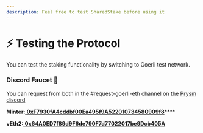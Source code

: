 ```yaml
---
description: Feel free to test SharedStake before using it
---
```


# ⚡ Testing the Protocol

You can test the staking functionality by switching to Goerli test network.

### Discord Faucet 🛁

You can request from both in the \#request-goerli-eth channel on the [Prysm discord](https://2BVDxgYdiscord.com/invite/)  
  
**Minter:**[ **0xF7930fA4cddbf00Ea495f9A522010734580909f8**](https://goerli.etherscan.io/address/0xf7930fa4cddbf00ea495f9a522010734580909f8)\*\*\*\*

**vEth2:**[ **0x64A0ED7f89d9F6de790F7d77022017be9Dcb405A**](https://goerli.etherscan.io/address/0x64A0ED7f89d9F6de790F7d77022017be9Dcb405A)

